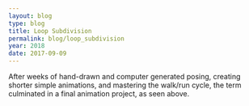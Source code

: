 ```yaml
---
layout: blog
type: blog
title: Loop Subdivision
permalink: blog/loop_subdivision
year: 2018
date: 2017-09-09
---
```


After weeks of hand-drawn and computer generated posing, creating shorter simple animations, and mastering the walk/run cycle, the term culminated in a final animation project, as seen above.